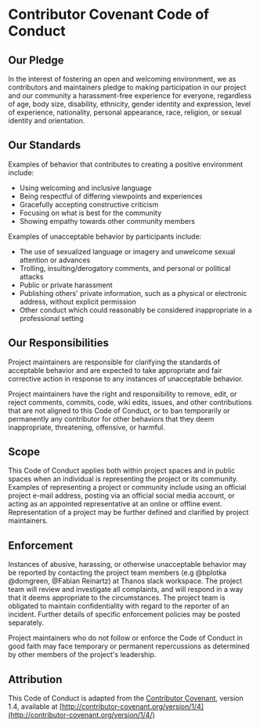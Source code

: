 # Contributor Covenant Code of Conduct

## Our Pledge

In the interest of fostering an open and welcoming environment, we as contributors and maintainers pledge to
making participation in our project and our community a harassment-free experience for everyone,
regardless of age, body size, disability, ethnicity, gender identity and expression, level of experience,
nationality, personal appearance, race, religion, or sexual identity and orientation.

## Our Standards

Examples of behavior that contributes to creating a positive environment include:

* Using welcoming and inclusive language
* Being respectful of differing viewpoints and experiences
* Gracefully accepting constructive criticism
* Focusing on what is best for the community
* Showing empathy towards other community members

Examples of unacceptable behavior by participants include:

* The use of sexualized language or imagery and unwelcome sexual attention or advances
* Trolling, insulting/derogatory comments, and personal or political attacks
* Public or private harassment
* Publishing others' private information, such as a physical or electronic address, without explicit permission
* Other conduct which could reasonably be considered inappropriate in a professional setting

## Our Responsibilities

Project maintainers are responsible for clarifying the standards of acceptable behavior and
are expected to take appropriate and fair corrective action in response to any instances of
unacceptable behavior.

Project maintainers have the right and responsibility to remove, edit, or reject comments,
commits, code, wiki edits, issues, and other contributions that are not aligned to this Code of Conduct,
or to ban temporarily or permanently any contributor for other behaviors that they deem inappropriate,
threatening, offensive, or harmful.

## Scope

This Code of Conduct applies both within project spaces and in public spaces when an individual
is representing the project or its community. Examples of representing a project or community
include using an official project e-mail address, posting via an official social media account,
or acting as an appointed representative at an online or offline event. Representation of a project
may be further defined and clarified by project maintainers.

## Enforcement

Instances of abusive, harassing, or otherwise unacceptable behavior may be reported by contacting
the project team members (e.g @bplotka @domgreen, @Fabian Reinartz) at Thanos slack workspace.
The project team will review and investigate all complaints,
and will respond in a way that it deems appropriate to the circumstances.
The project team is obligated to maintain confidentiality with regard to the
reporter of an incident. Further details of specific enforcement policies may be posted separately.

Project maintainers who do not follow or enforce the Code of Conduct in good faith may
face temporary or permanent repercussions as determined by other members of the project's leadership.

## Attribution

This Code of Conduct is adapted from the [Contributor Covenant](http://contributor-covenant.org), version 1.4, available at [http://contributor-covenant.org/version/1/4](http://contributor-covenant.org/version/1/4/)